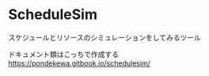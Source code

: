 # ScheduleSim
スケジュールとリソースのシミュレーションをしてみるツール

ドキュメント類はこっちで作成する  
https://pondekewa.gitbook.io/schedulesim/
